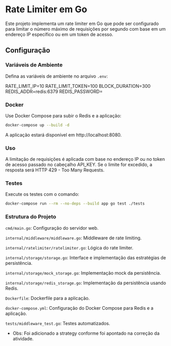 # Rate Limiter em Go

Este projeto implementa um rate limiter em Go que pode ser configurado para limitar o número máximo de requisições por segundo com base em um endereço IP específico ou em um token de acesso.

## Configuração

### Variáveis de Ambiente

Defina as variáveis de ambiente no arquivo `.env`:

RATE_LIMIT_IP=10
RATE_LIMIT_TOKEN=100
BLOCK_DURATION=300
REDIS_ADDR=redis:6379
REDIS_PASSWORD=


### Docker

Use Docker Compose para subir o Redis e a aplicação:

```sh
docker-compose up --build -d
```
A aplicação estará disponível em http://localhost:8080.

### Uso
A limitação de requisições é aplicada com base no endereço IP ou no token de acesso passado no cabeçalho API_KEY. Se o limite for excedido, a resposta será HTTP 429 - Too Many Requests.

### Testes
Execute os testes com o comando:

```sh
docker-compose run --rm --no-deps --build app go test ./tests
```

### Estrutura do Projeto
`cmd/main.go`: Configuração do servidor web.

`internal/middleware/middleware.go`: Middleware de rate limiting.

`internal/ratelimiter/ratelimiter.go`: Lógica do rate limiter.

`internal/storage/storage.go`: Interface e implementação das estratégias de persistência.

`internal/storage/mock_storage.go`: Implementação mock da persistência.

`internal/storage/redis_storage.go`: Implementação da persistência usando Redis.

`Dockerfile`: Dockerfile para a aplicação.

`docker-compose.yml`: Configuração do Docker Compose para Redis e a aplicação.

`tests/middleware_test.go`: Testes automatizados.


* Obs: Foi adicionado a strategy conforme foi apontado na correção da atividade.